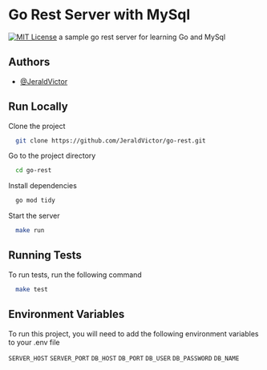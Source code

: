 
# Go Rest Server with MySql
[![MIT License](https://img.shields.io/badge/License-MIT-green.svg)](https://choosealicense.com/licenses/mit/)
a sample go rest server for learning Go and MySql


## Authors

- [@JeraldVictor](https://www.github.com/JeraldVictor)


## Run Locally

Clone the project

```bash
  git clone https://github.com/JeraldVictor/go-rest.git
```

Go to the project directory

```bash
  cd go-rest
```

Install dependencies

```bash
  go mod tidy
```

Start the server

```bash
  make run
```


## Running Tests

To run tests, run the following command

```bash
  make test
```


## Environment Variables

To run this project, you will need to add the following environment variables to your .env file

`SERVER_HOST`
`SERVER_PORT`
`DB_HOST`
`DB_PORT`
`DB_USER`
`DB_PASSWORD`
`DB_NAME`
